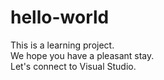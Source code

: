 # hello-world
This is a learning project.<br>
We hope you have a pleasant stay.<br>
Let's connect to Visual Studio.<br>
